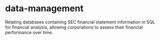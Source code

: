 # data-management
Relating databases containing SEC financial statement information in SQL for financial analysis, allowing corporations to assess their financial performance over time.

